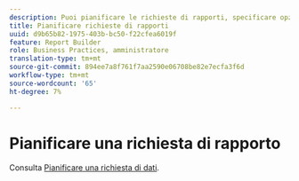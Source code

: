 ```yaml
---
description: Puoi pianificare le richieste di rapporti, specificare opzioni di consegna avanzate, specificare i destinatari e visualizzare la cronologia della pianificazione. Le opzioni di consegna avanzate ti consentono di configurare i rapporti che desideri inviare in un momento specifico o a intervalli specifici. Puoi anche specificare il formato del file in cui inviare il rapporto.
title: Pianificare richieste di rapporti
uuid: d9b65b82-1975-403b-bc50-f22cfea6019f
feature: Report Builder
role: Business Practices, amministratore
translation-type: tm+mt
source-git-commit: 894ee7a8f761f7aa2590e06708be82e7ecfa3f6d
workflow-type: tm+mt
source-wordcount: '65'
ht-degree: 7%

---
```



# Pianificare una richiesta di rapporto

Consulta [Pianificare una richiesta di dati](/help/analyze/report-builder/t-schedule-a-data-request.md).

